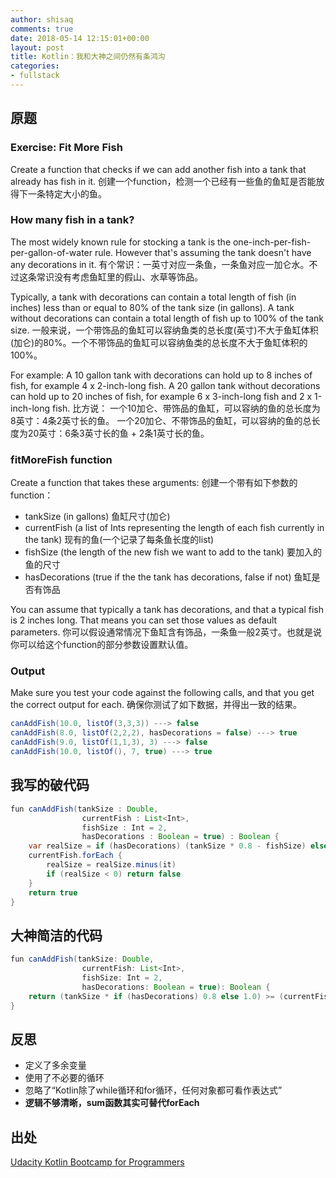 ```yaml
---
author: shisaq
comments: true
date: 2018-05-14 12:15:01+00:00
layout: post
title: Kotlin：我和大神之间仍然有条鸿沟
categories:
- fullstack
---
```


## 原题

### Exercise: Fit More Fish

Create a function that checks if we can add another fish into a tank that already has fish in it.
创建一个function，检测一个已经有一些鱼的鱼缸是否能放得下一条特定大小的鱼。

### How many fish in a tank?

The most widely known rule for stocking a tank is the one-inch-per-fish-per-gallon-of-water rule. However that's assuming the tank doesn't have any decorations in it.
有个常识：一英寸对应一条鱼，一条鱼对应一加仑水。不过这条常识没有考虑鱼缸里的假山、水草等饰品。

Typically, a tank with decorations can contain a total length of fish (in inches) less than or equal to 80% of the tank size (in gallons). A tank without decorations can contain a total length of fish up to 100% of the tank size.
一般来说，一个带饰品的鱼缸可以容纳鱼类的总长度(英寸)不大于鱼缸体积(加仑)的80%。一个不带饰品的鱼缸可以容纳鱼类的总长度不大于鱼缸体积的100%。

For example:
A 10 gallon tank with decorations can hold up to 8 inches of fish, for example 4 x 2-inch-long fish.
A 20 gallon tank without decorations can hold up to 20 inches of fish, for example 6 x 3-inch-long fish and 2 x 1-inch-long fish.
比方说：
一个10加仑、带饰品的鱼缸，可以容纳的鱼的总长度为8英寸：4条2英寸长的鱼。
一个20加仑、不带饰品的鱼缸，可以容纳的鱼的总长度为20英寸：6条3英寸长的鱼 + 2条1英寸长的鱼。

### fitMoreFish function

Create a function that takes these arguments:
创建一个带有如下参数的function：

* tankSize (in gallons) 鱼缸尺寸(加仑)
* currentFish (a list of Ints representing the length of each fish currently in the tank) 现有的鱼(一个记录了每条鱼长度的list)
* fishSize (the length of the new fish we want to add to the tank) 要加入的鱼的尺寸
* hasDecorations (true if the the tank has decorations, false if not) 鱼缸是否有饰品

You can assume that typically a tank has decorations, and that a typical fish is 2 inches long. That means you can set those values as default parameters.
你可以假设通常情况下鱼缸含有饰品，一条鱼一般2英寸。也就是说你可以给这个function的部分参数设置默认值。

### Output

Make sure you test your code against the following calls, and that you get the correct output for each.
确保你测试了如下数据，并得出一致的结果。

```java
canAddFish(10.0, listOf(3,3,3)) ---> false
canAddFish(8.0, listOf(2,2,2), hasDecorations = false) ---> true
canAddFish(9.0, listOf(1,1,3), 3) ---> false
canAddFish(10.0, listOf(), 7, true) ---> true
```

## 我写的破代码

```java
fun canAddFish(tankSize : Double,
                currentFish : List<Int>,
                fishSize : Int = 2,
                hasDecorations : Boolean = true) : Boolean {
    var realSize = if (hasDecorations) (tankSize * 0.8 - fishSize) else (tankSize - fishSize)
    currentFish.forEach {
        realSize = realSize.minus(it)
        if (realSize < 0) return false
    }
    return true
}
```

## 大神简洁的代码

```java
fun canAddFish(tankSize: Double,
                currentFish: List<Int>,
                fishSize: Int = 2,
                hasDecorations: Boolean = true): Boolean {
    return (tankSize * if (hasDecorations) 0.8 else 1.0) >= (currentFish.sum() + fishSize)
}
```

## 反思

* 定义了多余变量
* 使用了不必要的循环
* 忽略了“Kotlin除了while循环和for循环，任何对象都可看作表达式”
* **逻辑不够清晰，sum函数其实可替代forEach**

## 出处

[Udacity Kotlin Bootcamp for Programmers](https://www.udacity.com/course/kotlin-bootcamp-for-programmers--ud9011)
